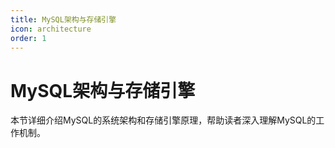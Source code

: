 ```yaml
---
title: MySQL架构与存储引擎
icon: architecture
order: 1
---
```


# MySQL架构与存储引擎

本节详细介绍MySQL的系统架构和存储引擎原理，帮助读者深入理解MySQL的工作机制。
